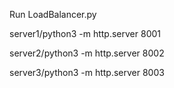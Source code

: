 Run LoadBalancer.py

server1/python3 -m http.server 8001

server2/python3 -m http.server 8002

server3/python3 -m http.server 8003